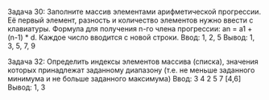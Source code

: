 Задача 30:  Заполните массив элементами арифметической прогрессии. Её первый элемент, разность и количество элементов нужно ввести с клавиатуры. Формула для получения n-го члена прогрессии: an = a1 + (n-1) * d.
Каждое число вводится с новой строки.
Ввод: 1, 2, 5
Вывод: 1, 3, 5, 7, 9

Задача 32: Определить индексы элементов массива (списка), значения которых принадлежат заданному диапазону (т.е. не меньше заданного минимума и не больше заданного максимума)
Ввод:
3 4 2 5 7
[4,6]
Вывод:
1, 3